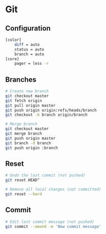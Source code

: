 Git
===

Configuration
-------------

```bash
[color]
    diff = auto
    status = auto
    branch = auto
[core]
    pager = less -r
```

Branches
--------

```bash
# Create new branch
git checkout master
git fetch origin
git pull origin master
git push origin origin:refs/heads/branch
git checkout -b branch origin/branch

# Merge branch
git checkout master
git merge branch
git push origin master
git branch -d branch
git push origin :branch
```

Reset
-----

```bash
# Undo the last commit (not pushed)
git reset HEAD^

# Remove all local changes (not committed)
git reset --hard
```

Commit
------

```bash
# Edit last commit message (not pushed)
git commit --amend -m 'New commit message'
```
